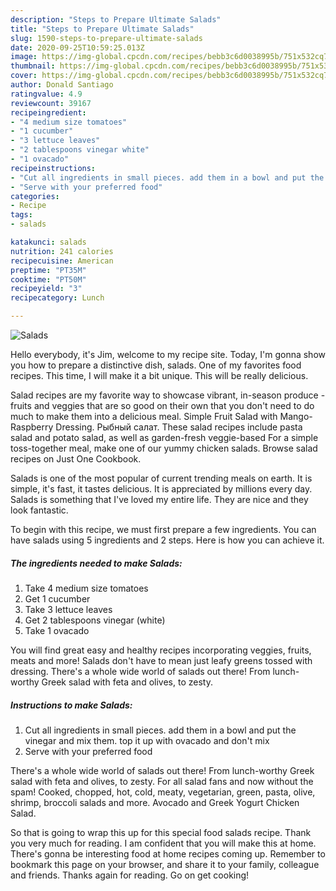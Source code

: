 ```yaml
---
description: "Steps to Prepare Ultimate Salads"
title: "Steps to Prepare Ultimate Salads"
slug: 1590-steps-to-prepare-ultimate-salads
date: 2020-09-25T10:59:25.013Z
image: https://img-global.cpcdn.com/recipes/bebb3c6d0038995b/751x532cq70/salads-recipe-main-photo.jpg
thumbnail: https://img-global.cpcdn.com/recipes/bebb3c6d0038995b/751x532cq70/salads-recipe-main-photo.jpg
cover: https://img-global.cpcdn.com/recipes/bebb3c6d0038995b/751x532cq70/salads-recipe-main-photo.jpg
author: Donald Santiago
ratingvalue: 4.9
reviewcount: 39167
recipeingredient:
- "4 medium size tomatoes"
- "1 cucumber"
- "3 lettuce leaves"
- "2 tablespoons vinegar white"
- "1 ovacado"
recipeinstructions:
- "Cut all ingredients in small pieces. add them in a bowl and put the vinegar and mix them. top it up with ovacado and don&#39;t mix"
- "Serve with your preferred food"
categories:
- Recipe
tags:
- salads

katakunci: salads 
nutrition: 241 calories
recipecuisine: American
preptime: "PT35M"
cooktime: "PT50M"
recipeyield: "3"
recipecategory: Lunch

---
```



![Salads](https://img-global.cpcdn.com/recipes/bebb3c6d0038995b/751x532cq70/salads-recipe-main-photo.jpg)

Hello everybody, it's Jim, welcome to my recipe site. Today, I'm gonna show you how to prepare a distinctive dish, salads. One of my favorites food recipes. This time, I will make it a bit unique. This will be really delicious.

Salad recipes are my favorite way to showcase vibrant, in-season produce - fruits and veggies that are so good on their own that you don&#39;t need to do much to make them into a delicious meal. Simple Fruit Salad with Mango-Raspberry Dressing. Рыбный салат. These salad recipes include pasta salad and potato salad, as well as garden-fresh veggie-based For a simple toss-together meal, make one of our yummy chicken salads. Browse salad recipes on Just One Cookbook.

Salads is one of the most popular of current trending meals on earth. It is simple, it's fast, it tastes delicious. It is appreciated by millions every day. Salads is something that I've loved my entire life. They are nice and they look fantastic.


To begin with this recipe, we must first prepare a few ingredients. You can have salads using 5 ingredients and 2 steps. Here is how you can achieve it.

<!--inarticleads1-->

##### The ingredients needed to make Salads:

1. Take 4 medium size tomatoes
1. Get 1 cucumber
1. Take 3 lettuce leaves
1. Get 2 tablespoons vinegar (white)
1. Take 1 ovacado


You will find great easy and healthy recipes incorporating veggies, fruits, meats and more! Salads don&#39;t have to mean just leafy greens tossed with dressing. There&#39;s a whole wide world of salads out there! From lunch-worthy Greek salad with feta and olives, to zesty. 

<!--inarticleads2-->

##### Instructions to make Salads:

1. Cut all ingredients in small pieces. add them in a bowl and put the vinegar and mix them. top it up with ovacado and don&#39;t mix
1. Serve with your preferred food


There&#39;s a whole wide world of salads out there! From lunch-worthy Greek salad with feta and olives, to zesty. For all salad fans and now without the spam! Cooked, chopped, hot, cold, meaty, vegetarian, green, pasta, olive, shrimp, broccoli salads and more. Avocado and Greek Yogurt Chicken Salad. 

So that is going to wrap this up for this special food salads recipe. Thank you very much for reading. I am confident that you will make this at home. There's gonna be interesting food at home recipes coming up. Remember to bookmark this page on your browser, and share it to your family, colleague and friends. Thanks again for reading. Go on get cooking!
